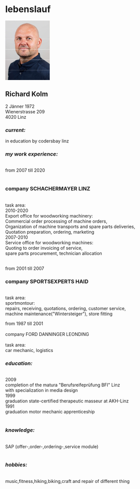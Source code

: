 # lebenslauf 


![pic of me](./me.png)

## **Richard Kolm**
2 Jänner 1972 <br>
Wienerstrasse 209 <br>
4020 Linz

### _current:_

in education by codersbay linz

### _my work experience:_ 
<br>
from 2007 till 2020<br><br>

### company SCHACHERMAYER LINZ
<br>
task area:<br>
2010-2020<br>
Export office for woodworking machinery:<br>
Commercial order processing of machine orders,<br> 
Organization of machine transports and spare parts deliveries,<br> 
Quotation preparation, ordering, marketing <br>
2007-2010<br>
Service office for woodworking machines: <br>
Quoting to order invoicing of service, <br>
spare parts procurement, technician allocation

<br>from 2001 till 2007<br>

### company SPORTSEXPERTS HAID
<br>
task area:<br>
sportmontour:<br>
repairs, receiving, quotations, ordering, customer service,<br>
machine maintenance("Wintersteiger"), store fitting <br>

from 1987 till 2001<br><br>
company FORD DANNINGER LEONDING<br><br>
task area:<br>
car mechanic, logistics

### _education:_
<br>
2009 <br>
completion of the matura "Berufsreifeprüfung BFI" 
Linz<br>
with specialization in media design<br>
1999<br>
graduation state-certified therapeutic masseur at AKH-Linz<br>
1991<br>
graduation motor mechanic apprenticeship<br><br>

### _knowledge:_
<br>
SAP (offer-,order-,ordering-,service module)<br><br>

### _hobbies:_
<br>
music,fitness,hiking,biking,craft and repair of different thing